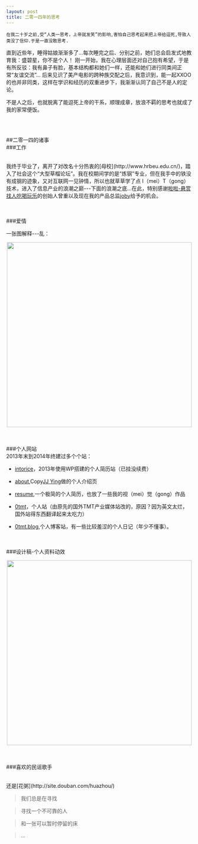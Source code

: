 ```yaml
---
layout: post
title: 二零一四年的思考
---
```


    在我二十岁之前,受“人类一思考，上帝就发笑”的影响,害怕自己思考起来把上帝给逗死,导致人类没了信仰.于是一直没敢思考.

<!-- more -->

直到近些年，睡得姑娘渐渐多了...每次睡完之后、分别之前，她们总会启发式地教育我：盛碧星，你不是个人！
刚一开始，我在心理层面还对自己抱有希望，于是有所反驳：我有鼻子有脸，基本结构都和她们一样，还能和她们进行同类间正常“友谊交流”...
后来见识了美产电影的跨种族交配之后，我意识到，能一起XXOO的也并非同类，这样在学识和经历的双重进步下，我渐渐认同了自己不是人的定论。

不是人之后，也就脱离了能逗死上帝的干系，顺理成章，放浪不羁的思考也就成了我的家常便饭。

<br><br>

##二零一四的诸事
<br>
###工作

<br>
我终于毕业了，离开了对改名十分热衷的[母校](http://www.hrbeu.edu.cn/)，踏入了社会这个“大型草榴论坛”。我在校期间学的是“炼钢”专业，但在我手中的铁没有成钢的迹象，又对互联网一见钟情，所以也就草草学了点 I（mei）T（gong）技术，进入了信息产业的浪潮之巅---下面的浪潮之底...在此，特别感谢<a href="https://itunes.apple.com/cn/app/id636450145?mt=8" target="_blank">啦啦-悬赏找人吃喝玩乐</a>的创始人曾重以及现在我的产品总监<a href="http://joby.cc" target="_blank">joby</a>给予的机会。


<br><br>
###爱情
<br>

一张图解释---乱：

<div align=center><img src="http://intorice.qiniudn.com/bd3eb13533fa828bdf569f5bfd1f4134970a5a14.jpg" width="500"/></div>

<br><br>
###个人网站
<br>
2013年末到2014年终建过多个个站：

- <a href="http://" target="_blank">intorice</a>，2013年使用WP搭建的个人简历站（已挂没续费）

- <a href="http://0tmt.com/about/" target="_blank">about</a>,Copy<a href="http://iconmoon.com/blog2/" target="_blank">JJ Ying</a>做的个人介绍页

- <a href="http://0tmt.com/resume/" target="_blank">resume</a>,一个极简的个人简历，也放了一些我的视（mei）觉（gong）作品

- <a href="http://0tmt.com" target="_blank">0tmt</a>，个人站（由原先的国外TMT产业媒体站改的，原因？因为英文太烂，国外站得东西翻译起来太吃力）

- <a href="http://0tmt.com/blog/" target="_blank">0tmt.blog</a>,个人博客站，有一些比较羞涩的个人日记（年少不懂事）。

<br><br>
###设计稿-个人资料动效
<br>

<div align=center><img src="http://tmt2014.qiniudn.com/wp-content/uploads/2014/12/me.gif" width="500" /></div>

<br><br>
###喜欢的民谣歌手

<br>
还是[花粥](http://site.douban.com/huazhou/)

  > 我们总是在寻找

  > 寻找一个不可靠的人

  > 和一张可以暂时停留的床

  > ...


